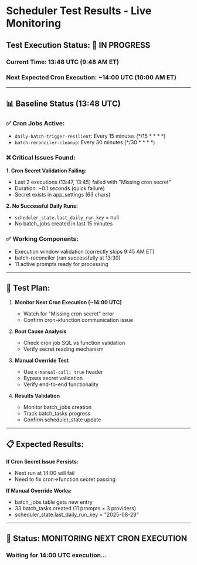 # Scheduler Test Results - Live Monitoring

## Test Execution Status: 🔄 IN PROGRESS

### Current Time: 13:48 UTC (9:48 AM ET)
### Next Expected Cron Execution: ~14:00 UTC (10:00 AM ET)

---

## 📊 Baseline Status (13:48 UTC)

### ✅ Cron Jobs Active:
- `daily-batch-trigger-resilient`: Every 15 minutes (*/15 * * * *)
- `batch-reconciler-cleanup`: Every 30 minutes (*/30 * * * *)

### ❌ Critical Issues Found:

**1. Cron Secret Validation Failing:**
- Last 2 executions (13:47, 13:45) failed with "Missing cron secret"
- Duration: ~0.1 seconds (quick failure)
- Secret exists in app_settings (63 chars)

**2. No Successful Daily Runs:**
- `scheduler_state.last_daily_run_key` = null
- No batch_jobs created in last 15 minutes

### ✅ Working Components:
- Execution window validation (correctly skips 9:45 AM ET)
- batch-reconciler (ran successfully at 13:30)
- 11 active prompts ready for processing

---

## 🎯 Test Plan:

1. **Monitor Next Cron Execution (~14:00 UTC)**
   - Watch for "Missing cron secret" error
   - Confirm cron->function communication issue

2. **Root Cause Analysis**
   - Check cron job SQL vs function validation
   - Verify secret reading mechanism

3. **Manual Override Test**
   - Use `x-manual-call: true` header
   - Bypass secret validation
   - Verify end-to-end functionality

4. **Results Validation**
   - Monitor batch_jobs creation
   - Track batch_tasks progress  
   - Confirm scheduler_state update

---

## 📋 Expected Results:

**If Cron Secret Issue Persists:**
- Next run at 14:00 will fail
- Need to fix cron->function secret passing

**If Manual Override Works:**
- batch_jobs table gets new entry
- 33 batch_tasks created (11 prompts × 3 providers)
- scheduler_state.last_daily_run_key = "2025-08-29"

---

## 🚨 Status: MONITORING NEXT CRON EXECUTION
### Waiting for 14:00 UTC execution...